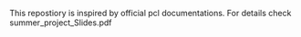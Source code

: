 This repostiory is inspired by official pcl documentations.
For details check summer_project_Slides.pdf

